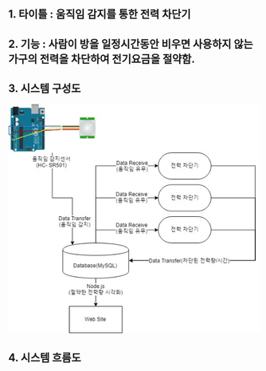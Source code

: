 ## 1. 타이틀 : 움직임 감지를 통한 전력 차단기  
## 2. 기능 : 사람이 방을 일정시간동안 비우면 사용하지 않는 가구의 전력을 차단하여 전기요금을 절약함.<br>
## 3. 시스템 구성도<br>
![Alt text](/diagram.jpg)
## 4. 시스템 흐름도<br>
